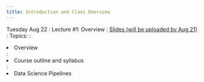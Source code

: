 ```yaml
---
title: Introduction and Class Overview
---
```


Tuesday Aug 22
: Lecture #1: Overview
  : [Slides (will be uploaded by Aug 21)](#)
: Topics:
: <li>Overview</li>
: <li>Course outline and syllabus</li>
: <li>Data Science Pipelines</li>



